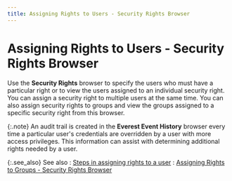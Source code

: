 ```yaml
---
title: Assigning Rights to Users - Security Rights Browser
---
```


# Assigning Rights to Users - Security Rights Browser


Use the **Security Rights** browser  to specify the users who must have a particular right or to view the users  assigned to an individual security right. You can assign a security right  to multiple users at the same time. You can also assign security rights  to groups and view the groups assigned to a specific security right from  this browser.


{:.note}
An audit trail is created in the **Everest 
 Event History** browser every time a particular user's credentials  are overridden by a user with more access privileges. This information  can assist with determining additional rights needed by a user.


{:.see_also}
See also
: [Steps  in assigning rights to a user]({{site.sc_baseurl}}/misc/assigning_rights_security_rights_users_dialog_box.html)
: [Assigning  Rights to Groups - Security Rights Browser]({{site.sc_baseurl}}/options/security/security-rights/groups/assigning_rights_to_groups_security_rights_groups_dialog_box.html)
